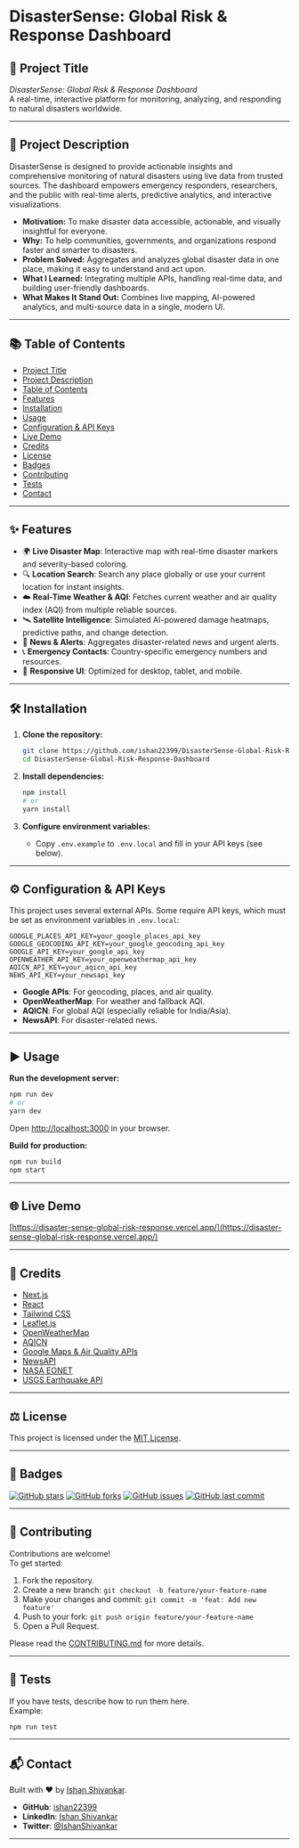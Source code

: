 # DisasterSense: Global Risk & Response Dashboard

## 📖 Project Title

_DisasterSense: Global Risk & Response Dashboard_  
A real-time, interactive platform for monitoring, analyzing, and responding to natural disasters worldwide.

---

## 📝 Project Description

DisasterSense is designed to provide actionable insights and comprehensive monitoring of natural disasters using live data from trusted sources. The dashboard empowers emergency responders, researchers, and the public with real-time alerts, predictive analytics, and interactive visualizations.

- **Motivation:** To make disaster data accessible, actionable, and visually insightful for everyone.
- **Why:** To help communities, governments, and organizations respond faster and smarter to disasters.
- **Problem Solved:** Aggregates and analyzes global disaster data in one place, making it easy to understand and act upon.
- **What I Learned:** Integrating multiple APIs, handling real-time data, and building user-friendly dashboards.
- **What Makes It Stand Out:** Combines live mapping, AI-powered analytics, and multi-source data in a single, modern UI.

---

## 📚 Table of Contents

- [Project Title](#project-title)
- [Project Description](#project-description)
- [Table of Contents](#table-of-contents)
- [Features](#features)
- [Installation](#installation)
- [Usage](#usage)
- [Configuration & API Keys](#configuration--api-keys)
- [Live Demo](#live-demo)
- [Credits](#credits)
- [License](#license)
- [Badges](#badges)
- [Contributing](#contributing)
- [Tests](#tests)
- [Contact](#contact)

---

## ✨ Features

- 🌍 **Live Disaster Map**: Interactive map with real-time disaster markers and severity-based coloring.
- 🔍 **Location Search**: Search any place globally or use your current location for instant insights.
- ☁️ **Real-Time Weather & AQI**: Fetches current weather and air quality index (AQI) from multiple reliable sources.
- 🛰️ **Satellite Intelligence**: Simulated AI-powered damage heatmaps, predictive paths, and change detection.
- 📰 **News & Alerts**: Aggregates disaster-related news and urgent alerts.
- 📞 **Emergency Contacts**: Country-specific emergency numbers and resources.
- 📱 **Responsive UI**: Optimized for desktop, tablet, and mobile.

---

## 🛠️ Installation

1. **Clone the repository:**
   ```bash
   git clone https://github.com/ishan22399/DisasterSense-Global-Risk-Response-Dashboard.git
   cd DisasterSense-Global-Risk-Response-Dashboard
   ```

2. **Install dependencies:**
   ```bash
   npm install
   # or
   yarn install
   ```

3. **Configure environment variables:**
   - Copy `.env.example` to `.env.local` and fill in your API keys (see below).

---

## ⚙️ Configuration & API Keys

This project uses several external APIs. Some require API keys, which must be set as environment variables in `.env.local`:

```env
GOOGLE_PLACES_API_KEY=your_google_places_api_key
GOOGLE_GEOCODING_API_KEY=your_google_geocoding_api_key
GOOGLE_API_KEY=your_google_api_key
OPENWEATHER_API_KEY=your_openweathermap_api_key
AQICN_API_KEY=your_aqicn_api_key
NEWS_API_KEY=your_newsapi_key
```

- **Google APIs**: For geocoding, places, and air quality.
- **OpenWeatherMap**: For weather and fallback AQI.
- **AQICN**: For global AQI (especially reliable for India/Asia).
- **NewsAPI**: For disaster-related news.

---

## ▶️ Usage

**Run the development server:**
```bash
npm run dev
# or
yarn dev
```
Open [http://localhost:3000](http://localhost:3000) in your browser.

**Build for production:**
```bash
npm run build
npm start
```

---

## 🌐 Live Demo

[https://disaster-sense-global-risk-response.vercel.app/](https://disaster-sense-global-risk-response.vercel.app/)

---

## 🙏 Credits

- [Next.js](https://nextjs.org/)
- [React](https://reactjs.org/)
- [Tailwind CSS](https://tailwindcss.com/)
- [Leaflet.js](https://leafletjs.com/)
- [OpenWeatherMap](https://openweathermap.org/)
- [AQICN](https://aqicn.org/api/)
- [Google Maps & Air Quality APIs](https://developers.google.com/maps/documentation)
- [NewsAPI](https://newsapi.org/)
- [NASA EONET](https://eonet.gsfc.nasa.gov/)
- [USGS Earthquake API](https://earthquake.usgs.gov/)

---

## ⚖️ License

This project is licensed under the [MIT License](LICENSE).

---

## 🏅 Badges

[![GitHub stars](https://img.shields.io/github/stars/ishan22399/DisasterSense-Global-Risk-Response-Dashboard?style=social)](https://github.com/ishan22399/DisasterSense-Global-Risk-Response-Dashboard/stargazers)
[![GitHub forks](https://img.shields.io/github/forks/ishan22399/DisasterSense-Global-Risk-Response-Dashboard?style=social)](https://github.com/ishan22399/DisasterSense-Global-Risk-Response-Dashboard/network/members)
[![GitHub issues](https://img.shields.io/github/issues/ishan22399/DisasterSense-Global-Risk-Response-Dashboard)](https://github.com/ishan22399/DisasterSense-Global-Risk-Response-Dashboard/issues)
[![GitHub last commit](https://img.shields.io/github/last-commit/ishan22399/DisasterSense-Global-Risk-Response-Dashboard)](https://github.com/ishan22399/DisasterSense-Global-Risk-Response-Dashboard/commits/main)

---

## 🤝 Contributing

Contributions are welcome!  
To get started:

1. Fork the repository.
2. Create a new branch: `git checkout -b feature/your-feature-name`
3. Make your changes and commit: `git commit -m 'feat: Add new feature'`
4. Push to your fork: `git push origin feature/your-feature-name`
5. Open a Pull Request.

Please read the [CONTRIBUTING.md](CONTRIBUTING.md) for more details.

---

## 🧪 Tests

If you have tests, describe how to run them here.  
Example:
```bash
npm run test
```

---

## 📬 Contact

Built with ❤️ by [Ishan Shivankar](https://www.linkedin.com/in/ishan-shivankar/).

- **GitHub**: [ishan22399](https://github.com/ishan22399)
- **LinkedIn**: [Ishan Shivankar](https://www.linkedin.com/in/ishan-shivankar/)
- **Twitter**: [@IshanShivankar](https://twitter.com/IshanShivankar)

---
